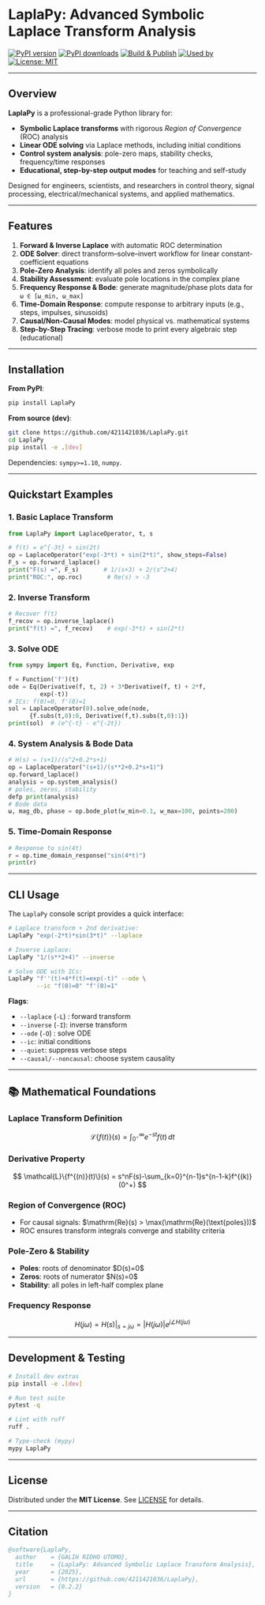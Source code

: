 # LaplaPy: Advanced Symbolic Laplace Transform Analysis

[![PyPI version](https://img.shields.io/pypi/v/LaplaPy.svg)](https://pypi.org/project/LaplaPy/)
[![PyPI downloads](https://img.shields.io/pypi/dm/LaplaPy.svg)](https://pypi.org/project/LaplaPy/)
[![Build & Publish](https://github.com/4211421036/LaplaPy/actions/workflows/py.yml/badge.svg)](https://github.com/4211421036/LaplaPy/actions)
[![Used by](https://img.shields.io/github/used-by/4211421036/LaplaPy.svg)](https://github.com/4211421036/LaplaPy/network/dependents)
[![License: MIT](https://img.shields.io/badge/License-MIT-blue.svg)](LICENSE)

---

## Overview

**LaplaPy** is a professional-grade Python library for:

* **Symbolic Laplace transforms** with rigorous *Region of Convergence* (ROC) analysis
* **Linear ODE solving** via Laplace methods, including initial conditions
* **Control system analysis**: pole-zero maps, stability checks, frequency/time responses
* **Educational, step-by-step output modes** for teaching and self-study

Designed for engineers, scientists, and researchers in control theory, signal processing, electrical/mechanical systems, and applied mathematics.

---

## Features

1. **Forward & Inverse Laplace** with automatic ROC determination
2. **ODE Solver**: direct transform–solve–invert workflow for linear constant-coefficient equations
3. **Pole-Zero Analysis**: identify all poles and zeros symbolically
4. **Stability Assessment**: evaluate pole locations in the complex plane
5. **Frequency Response & Bode**: generate magnitude/phase plots data for `ω ∈ [ω_min, ω_max]`
6. **Time-Domain Response**: compute response to arbitrary inputs (e.g., steps, impulses, sinusoids)
7. **Causal/Non-Causal Modes**: model physical vs. mathematical systems
8. **Step-by-Step Tracing**: verbose mode to print every algebraic step (educational)

---

## Installation

**From PyPI**:

```bash
pip install LaplaPy
```

**From source (dev)**:

```bash
git clone https://github.com/4211421036/LaplaPy.git
cd LaplaPy
pip install -e .[dev]
```

Dependencies: `sympy>=1.10`, `numpy`.

---

## Quickstart Examples

### 1. Basic Laplace Transform

```python
from LaplaPy import LaplaceOperator, t, s

# f(t) = e^{-3t} + sin(2t)
op = LaplaceOperator("exp(-3*t) + sin(2*t)", show_steps=False)
F_s = op.forward_laplace()
print("F(s) =", F_s)       # 1/(s+3) + 2/(s^2+4)
print("ROC:", op.roc)       # Re(s) > -3
```

### 2. Inverse Transform

```python
# Recover f(t)
f_recov = op.inverse_laplace()
print("f(t) =", f_recov)    # exp(-3*t) + sin(2*t)
```

### 3. Solve ODE

```python
from sympy import Eq, Function, Derivative, exp

f = Function('f')(t)
ode = Eq(Derivative(f, t, 2) + 3*Derivative(f, t) + 2*f,
         exp(-t))
# ICs: f(0)=0, f'(0)=1
sol = LaplaceOperator(0).solve_ode(node,
      {f.subs(t,0):0, Derivative(f,t).subs(t,0):1})
print(sol)  # (e^{-t} - e^{-2t})
```

### 4. System Analysis & Bode Data

```python
# H(s) = (s+1)/(s^2+0.2*s+1)
op = LaplaceOperator("(s+1)/(s**2+0.2*s+1)")
op.forward_laplace()
analysis = op.system_analysis()
# poles, zeros, stability
defp print(analysis)
# Bode data
ω, mag_db, phase = op.bode_plot(w_min=0.1, w_max=100, points=200)
```

### 5. Time-Domain Response

```python
# Response to sin(4t)
r = op.time_domain_response("sin(4*t)")
print(r)
```

---

## CLI Usage

The `LaplaPy` console script provides a quick interface:

```bash
# Laplace transform + 2nd derivative:
LaplaPy "exp(-2*t)*sin(3*t)" --laplace

# Inverse Laplace:
LaplaPy "1/(s**2+4)" --inverse

# Solve ODE with ICs:
LaplaPy "f''(t)+4*f(t)=exp(-t)" --ode \
        --ic "f(0)=0" "f'(0)=1"
```

**Flags**:

* `--laplace` (`-L`) : forward transform
* `--inverse` (`-I`): inverse transform
* `--ode` (`-O`)    : solve ODE
* `--ic`: initial conditions
* `--quiet`: suppress verbose steps
* `--causal/--noncausal`: choose system causality

---

## 📚 Mathematical Foundations

### Laplace Transform Definition

$$
\mathcal{L}\{f(t)\}(s)
= \int_{0^-}^{\infty} e^{-st}f(t)\,dt
$$

### Derivative Property

$$
\mathcal{L}\{f^{(n)}(t)\}(s)
= s^nF(s)-\sum_{k=0}^{n-1}s^{n-1-k}f^{(k)}(0^+)
$$

### Region of Convergence (ROC)

* For causal signals: \$\mathrm{Re}(s) > \max(\mathrm{Re}(\text{poles}))\$
* ROC ensures transform integrals converge and stability criteria

### Pole-Zero & Stability

* **Poles**: roots of denominator \$D(s)=0\$
* **Zeros**: roots of numerator \$N(s)=0\$
* **Stability**: all poles in left-half complex plane

### Frequency Response

$$
H(j\omega)=H(s)\big|_{s=j\omega}
=|H(j\omega)|e^{j\angle H(j\omega)}
$$

---

## Development & Testing

```bash
# Install dev extras
pip install -e .[dev]

# Run test suite
pytest -q

# Lint with ruff
ruff .

# Type-check (mypy)
mypy LaplaPy
```

---

## License

Distributed under the **MIT License**. See [LICENSE](LICENSE) for details.

---

## Citation

```bibtex
@software{LaplaPy,
  author    = {GALIH RIDHO UTOMO},
  title     = {LaplaPy: Advanced Symbolic Laplace Transform Analysis},
  year      = {2025},
  url       = {https://github.com/4211421036/LaplaPy},
  version   = {0.2.2}
}
```
